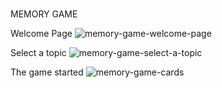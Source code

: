 # 
MEMORY GAME

Welcome Page
![memory-game-welcome-page](https://user-images.githubusercontent.com/72414745/99593699-5df39100-29f2-11eb-990c-aecfaa656601.JPG)

Select a topic
![memory-game-select-a-topic](https://user-images.githubusercontent.com/72414745/99594165-16213980-29f3-11eb-85d6-274c3110f1bd.JPG)

The game started
![memory-game-cards](https://user-images.githubusercontent.com/72414745/99594274-3fda6080-29f3-11eb-8850-25a581474e6a.JPG)
